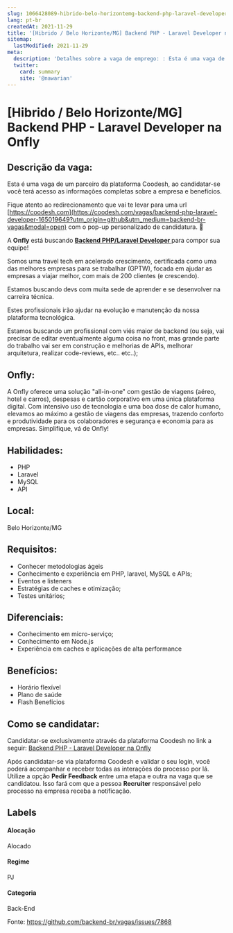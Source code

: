 ```yaml
---
slug: 1066428089-hibrido-belo-horizontemg-backend-php-laravel-developer-na-onfly
lang: pt-br
createdAt: 2021-11-29
title: '[Hibrido / Belo Horizonte/MG] Backend PHP - Laravel Developer na Onfly - Vaga de Emprego'
sitemap:
  lastModified: 2021-11-29
meta:
  description: 'Detalhes sobre a vaga de emprego: : Esta é uma vaga de um parceiro da plataforma Coodesh, ao candidatar-se você terá acesso as informações completas sobre a empresa e benefícios.  Fique atento ao redirecionamento que vai te levar para uma url [https://coodesh.com](https://coodesh.com/vagas/backend-php-laravel-developer-165019649?utm_origin=github&utm_medium=backend-br-vagas&modal=open) com o pop-up personalizado de candidatura. 👋 <p>A <strong>Onfly </strong>está buscando <strong><ins>Backend PHP/Laravel Developer </ins></strong>para compor sua equipe!</p> <p>Somos uma travel tech em acelerado crescimento, certificada como uma das melhores empresas para se trabalhar (GPTW), focada em ajudar as empresas a viajar melhor, com mais de 200 clientes (e crescendo).</p> <p>Estamos buscando devs com muita sede de aprender e se desenvolver na carreira técnica.&nbsp;</p> <p>Estes profissionais irão ajudar na evolução e manutenção da nossa plataforma tecnológica.</p> <p>Estamos buscando um profissional com viés maior de backend (ou seja, vai precisar de editar eventualmente alguma coisa no front, mas grande parte do trabalho vai ser em construção e melhorias de APIs, melhorar arquitetura, realizar code-reviews, etc.. etc..);</p>'
  twitter:
    card: summary
    site: '@nawarian'
---
```


# [Hibrido / Belo Horizonte/MG] Backend PHP - Laravel Developer na Onfly

## Descrição da vaga: 
Esta é uma vaga de um parceiro da plataforma Coodesh, ao candidatar-se você terá acesso as informações completas sobre a empresa e benefícios.


Fique atento ao redirecionamento que vai te levar para uma url [https://coodesh.com](https://coodesh.com/vagas/backend-php-laravel-developer-165019649?utm_origin=github&utm_medium=backend-br-vagas&modal=open) com o pop-up personalizado de candidatura. 👋
<p>A <strong>Onfly </strong>está buscando <strong><ins>Backend PHP/Laravel Developer </ins></strong>para compor sua equipe!</p>
<p>Somos uma travel tech em acelerado crescimento, certificada como uma das melhores empresas para se trabalhar (GPTW), focada em ajudar as empresas a viajar melhor, com mais de 200 clientes (e crescendo).</p>
<p>Estamos buscando devs com muita sede de aprender e se desenvolver na carreira técnica.&nbsp;</p>
<p>Estes profissionais irão ajudar na evolução e manutenção da nossa plataforma tecnológica.</p>
<p>Estamos buscando um profissional com viés maior de backend (ou seja, vai precisar de editar eventualmente alguma coisa no front, mas grande parte do trabalho vai ser em construção e melhorias de APIs, melhorar arquitetura, realizar code-reviews, etc.. etc..);</p>

## Onfly: 
 <p>A Onfly oferece uma solução "all-in-one" com gestão de viagens (aéreo, hotel e carros), despesas e cartão corporativo em uma única plataforma digital. Com intensivo uso de tecnologia e uma boa dose de calor humano, elevamos ao máximo a gestão de viagens das empresas, trazendo conforto e produtividade para os colaboradores e segurança e economia para as empresas.  Simplifique, vá de Onfly!</p>
</p>

 ## Habilidades: 
 - PHP 
- Laravel 
- MySQL 
- API
## Local: 
 Belo Horizonte/MG
## Requisitos: 
 - Conhecer metodologias ágeis 
- Conhecimento e experiência em  PHP, laravel, MySQL e APIs; 
- Eventos e listeners 
- Estratégias de caches e otimização; 
- Testes unitários;
## Diferenciais: 
 - Conhecimento em micro-serviço; 
- Conhecimento em Node.js 
- Experiência em caches e aplicações de alta performance
## Benefícios: 
 - Horário flexível 
- Plano de saúde 
- Flash Benefícios
## Como se candidatar:
Candidatar-se exclusivamente através da plataforma Coodesh no link a seguir: [Backend PHP - Laravel Developer na Onfly](https://coodesh.com/vagas/backend-php-laravel-developer-165019649?utm_origin=github&utm_medium=backend-br-vagas&modal=open)


Após candidatar-se via plataforma Coodesh e validar o seu login, você poderá acompanhar e receber todas as interações do processo por lá. Utilize a opção **Pedir Feedback** entre uma etapa e outra na vaga que se candidatou. Isso fará com que a pessoa **Recruiter** responsável pelo processo na empresa receba a notificação.
## Labels
#### Alocação
Alocado
#### Regime
PJ
#### Categoria
Back-End

Fonte: https://github.com/backend-br/vagas/issues/7868